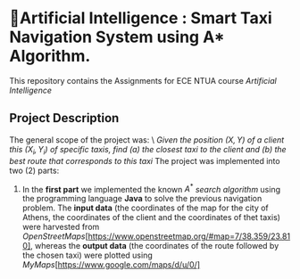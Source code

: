 # 🤖Artificial Intelligence : Smart Taxi Navigation System using A* Algorithm.
This repository contains the Assignments for ECE NTUA course *Artificial Intelligence*

## Project Description
The general scope of the project was: \\
*Given the position $(X,Y)$ of a client this $(X_i, Y_i)$ of specific taxis, find (a) the closest taxi to the client and (b) the best route that corresponds to this taxi*
The project was implemented into two (2) parts:
  1. In the **first part** we implemented the known $A^{*}$ *search algorithm* using the programming language **Java** to solve the previous navigation problem. The **input data** (the coordinates of the map for the city of Athens, the coordinates of the client and the coordinates of thet taxis) were harvested from *OpenStreetMaps*[https://www.openstreetmap.org/#map=7/38.359/23.810], whereas the **output data** (the coordinates of the route followed by the chosen taxi) were plotted using *MyMaps*[https://www.google.com/maps/d/u/0/]

